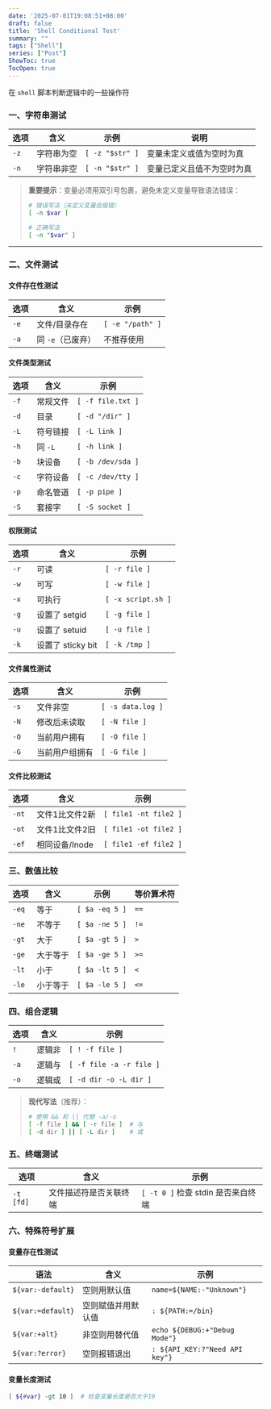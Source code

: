 ```yaml
---
date: '2025-07-01T19:08:51+08:00'
draft: false
title: 'Shell Conditional Test'
summary: ""
tags: ["Shell"]
series: ["Post"]
ShowToc: true
TocOpen: true
---
```


在 `shell` 脚本判断逻辑中的一些操作符


### **一、字符串测试**

| 选项 | 含义 | 示例 | 说明 |
|------|------|------|------|
| `-z` | 字符串为空 | `[ -z "$str" ]` | 变量未定义或值为空时为真 |
| `-n` | 字符串非空 | `[ -n "$str" ]` | 变量已定义且值不为空时为真 |

> **重要提示**：变量必须用双引号包裹，避免未定义变量导致语法错误：
> ```bash
> # 错误写法（未定义变量会报错）
> [ -n $var ]
> 
> # 正确写法
> [ -n "$var" ]
> ```

---

### **二、文件测试**

#### **文件存在性测试**

| 选项 | 含义 | 示例 |
|------|------|------|
| `-e` | 文件/目录存在 | `[ -e "/path" ]` |
| `-a` | 同 `-e`（已废弃） | 不推荐使用 |


#### **文件类型测试**

| 选项 | 含义 | 示例 |
|------|------|------|
| `-f` | 常规文件 | `[ -f file.txt ]` |
| `-d` | 目录 | `[ -d "/dir" ]` |
| `-L` | 符号链接 | `[ -L link ]` |
| `-h` | 同 `-L` | `[ -h link ]` |
| `-b` | 块设备 | `[ -b /dev/sda ]` |
| `-c` | 字符设备 | `[ -c /dev/tty ]` |
| `-p` | 命名管道 | `[ -p pipe ]` |
| `-S` | 套接字 | `[ -S socket ]` |


#### **权限测试**

| 选项 | 含义 | 示例 |
|------|------|------|
| `-r` | 可读 | `[ -r file ]` |
| `-w` | 可写 | `[ -w file ]` |
| `-x` | 可执行 | `[ -x script.sh ]` |
| `-g` | 设置了 setgid | `[ -g file ]` |
| `-u` | 设置了 setuid | `[ -u file ]` |
| `-k` | 设置了 sticky bit | `[ -k /tmp ]` |


#### **文件属性测试**

| 选项 | 含义 | 示例 |
|------|------|------|
| `-s` | 文件非空 | `[ -s data.log ]` |
| `-N` | 修改后未读取 | `[ -N file ]` |
| `-O` | 当前用户拥有 | `[ -O file ]` |
| `-G` | 当前用户组拥有 | `[ -G file ]` |


#### **文件比较测试**

| 选项 | 含义 | 示例 |
|------|------|------|
| `-nt` | 文件1比文件2新 | `[ file1 -nt file2 ]` |
| `-ot` | 文件1比文件2旧 | `[ file1 -ot file2 ]` |
| `-ef` | 相同设备/Inode | `[ file1 -ef file2 ]` |


### **三、数值比较**

| 选项 | 含义 | 示例 | 等价算术符 |
|------|------|------|------------|
| `-eq` | 等于 | `[ $a -eq 5 ]` | `==` |
| `-ne` | 不等于 | `[ $a -ne 5 ]` | `!=` |
| `-gt` | 大于 | `[ $a -gt 5 ]` | `>` |
| `-ge` | 大于等于 | `[ $a -ge 5 ]` | `>=` |
| `-lt` | 小于 | `[ $a -lt 5 ]` | `<` |
| `-le` | 小于等于 | `[ $a -le 5 ]` | `<=` |


### **四、组合逻辑**

| 选项 | 含义 | 示例 |
|------|------|------|
| `!` | 逻辑非 | `[ ! -f file ]` |
| `-a` | 逻辑与 | `[ -f file -a -r file ]` |
| `-o` | 逻辑或 | `[ -d dir -o -L dir ]` |

> **现代写法**（推荐）：
> ```bash
> # 使用 && 和 || 代替 -a/-o
> [ -f file ] && [ -r file ]  # 与
> [ -d dir ] || [ -L dir ]    # 或
> ```


### **五、终端测试**

| 选项 | 含义 | 示例 |
|------|------|------|
| `-t [fd]` | 文件描述符是否关联终端 | `[ -t 0 ]` 检查 stdin 是否来自终端 |


### **六、特殊符号扩展**

#### **变量存在性测试**

| 语法 | 含义 | 示例 |
|------|------|------|
| `${var:-default}` | 空则用默认值 | `name=${NAME:-"Unknown"}` |
| `${var:=default}` | 空则赋值并用默认值 | `: ${PATH:=/bin}` |
| `${var:+alt}` | 非空则用替代值 | `echo ${DEBUG:+"Debug Mode"}` |
| `${var:?error}` | 空则报错退出 | `: ${API_KEY:?"Need API key"}` |

#### **变量长度测试**

```bash
[ ${#var} -gt 10 ]  # 检查变量长度是否大于10
```

